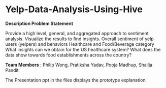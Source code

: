 # Yelp-Data-Analysis-Using-Hive

**Description Problem Statement**

Provide a high level, general, and aggregated approach to sentiment analysis.  Visualize the results to find insights.
Overall sentiment of yelp users (yelpers) and behaviors 
Healthcare and Food/Beverage category
What insights can we obtain for the US healthcare system?
What does the data show towards food establishments across the country?

**Team Members** : Philip Wong, Pratiksha Yadav, Pooja Madhup, Shailja Pandit

The Presentation ppt in the files displays the prototype explanation.
